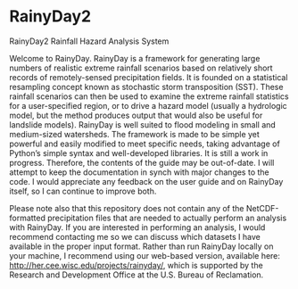 # RainyDay2
RainyDay2 Rainfall Hazard Analysis System

Welcome to RainyDay. RainyDay is a framework for generating large numbers of realistic extreme rainfall scenarios based on relatively short records of remotely-sensed precipitation fields.  It is founded on a statistical resampling concept known as stochastic storm transposition (SST).  These rainfall scenarios can then be used to examine the extreme rainfall statistics for a user-specified region, or to drive a hazard model (usually a hydrologic model, but the method produces output that would also be useful for landslide models). RainyDay is well suited to flood modeling in small and medium-sized watersheds.  The framework is made to be simple yet powerful and easily modified to meet specific needs, taking advantage of Python’s simple syntax and well-developed libraries.  It is still a work in progress.  Therefore, the contents of the guide may be out-of-date.  I will attempt to keep the documentation in synch with major changes to the code.  I would appreciate any feedback on the user guide and on RainyDay itself, so I can continue to improve both.

Please note also that this repository does not contain any of the NetCDF-formatted precipitation files that are needed to actually perform an analysis with RainyDay. If you are interested in performing an analysis, I would recommend contacting me so we can discuss which datasets I have available in the proper input format. Rather than run RainyDay locally on your machine, I recommend using our web-based version, available here: http://her.cee.wisc.edu/projects/rainyday/, which is supported by the Research and Development Office at the U.S. Bureau of Reclamation.
